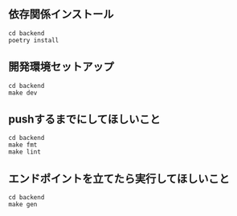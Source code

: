 ## 依存関係インストール

```
cd backend
poetry install
```

## 開発環境セットアップ

```
cd backend
make dev
```

## pushするまでにしてほしいこと

```
cd backend
make fmt
make lint
```

## エンドポイントを立てたら実行してほしいこと

```
cd backend
make gen
```
